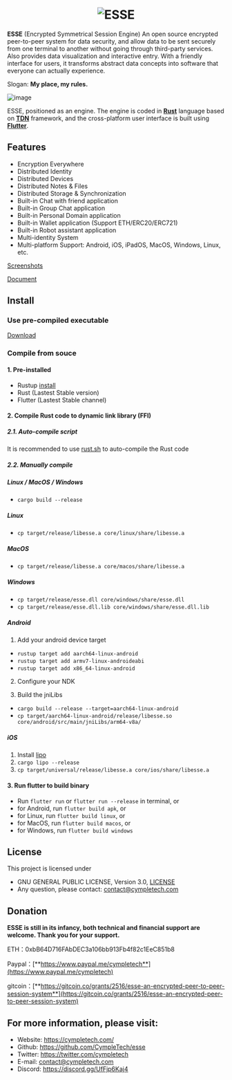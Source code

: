 <h1 align="center"><img src="https://cympletech.com/logo/esse_words.png" alt="ESSE"></h1>

**ESSE** (Encrypted Symmetrical Session Engine) An open source encrypted peer-to-peer system for data security, and allow data to be sent securely from one terminal to another without going through third-party services. Also provides data visualization and interactive entry. With a friendly interface for users, it transforms abstract data concepts into software that everyone can actually experience.

Slogan: **My place, my rules.**

![image](https://cympletech.com/images/esse_show.gif)

ESSE, positioned as an engine. The engine is coded in [**Rust**](https://github.com/rust-lang/rust) language based on [**TDN**](https://github.com/cympletech/TDN) framework, and the cross-platform user interface is built using [**Flutter**](https://github.com/flutter/flutter).

## Features
- Encryption Everywhere
- Distributed Identity
- Distributed Devices
- Distributed Notes & Files
- Distributed Storage & Synchronization
- Built-in Chat with friend application
- Built-in Group Chat application
- Built-in Personal Domain application
- Built-in Wallet application (Support ETH/ERC20/ERC721)
- Built-in Robot assistant application
- Multi-identity System
- Multi-platform Support: Android, iOS, iPadOS, MacOS, Windows, Linux, etc.

[Screenshots](https://github.com/CympleTech/esse/wiki/Screenshots)

[Document](https://docs.cympletech.com/docs/introduction)

## Install
### Use pre-compiled executable
[Download](https://github.com/cympletech/esse/releases)

### Compile from souce
#### 1. Pre-installed
- Rustup [install](https://rustup.rs/)
- Rust (Lastest Stable version)
- Flutter (Lastest Stable channel)

#### 2. Compile Rust code to dynamic link library (FFI)
##### 2.1. Auto-compile script
It is recommended to use [rust.sh](./rust.sh) to auto-compile the Rust code

##### 2.2. Manually compile
##### Linux / MacOS / Windows
- `cargo build --release`

##### Linux
- `cp target/release/libesse.a core/linux/share/libesse.a`

##### MacOS
- `cp target/release/libesse.a core/macos/share/libesse.a`

##### Windows
- `cp target/release/esse.dll core/windows/share/esse.dll`
- `cp target/release/esse.dll.lib core/windows/share/esse.dll.lib`

##### Android
1. Add your android device target

- `rustup target add aarch64-linux-android`
- `rustup target add armv7-linux-androideabi`
- `rustup target add x86_64-linux-android`

2. Configure your NDK

3. Build the jniLibs
- `cargo build --release --target=aarch64-linux-android`
- `cp target/aarch64-linux-android/release/libesse.so core/android/src/main/jniLibs/arm64-v8a/`

##### iOS
1. Install [lipo](https://github.com/TimNN/cargo-lipo)
2. `cargo lipo --release`
3. `cp target/universal/release/libesse.a core/ios/share/libesse.a`

#### 3. Run flutter to build binary
- Run `flutter run` or `flutter run --release` in terminal, or
- for Android, run `flutter build apk`, or
- for Linux, run `flutter build linux`, or
- for MacOS, run `flutter build macos`, or
- for Windows, run `flutter build windows`

## License

This project is licensed under

 * GNU GENERAL PUBLIC LICENSE, Version 3.0, [LICENSE](LICENSE)
 * Any question, please contact: contact@cympletech.com

## Donation

**ESSE is still in its infancy, both technical and financial support are welcome. Thank you for your support.**

ETH：0xbB64D716FAbDEC3a106bb913Fb4f82c1EeC851b8

Paypal：[**https://www.paypal.me/cympletech**](https://www.paypal.me/cympletech)

gitcoin：[**https://gitcoin.co/grants/2516/esse-an-encrypted-peer-to-peer-session-system**](https://gitcoin.co/grants/2516/esse-an-encrypted-peer-to-peer-session-system)

## For more information, please visit:
- Website: https://cympletech.com/
- Github: https://github.com/CympleTech/esse
- Twitter: https://twitter.com/cympletech
- E-mail: contact@cympletech.com
- Discord: https://discord.gg/UfFjp6Kaj4
